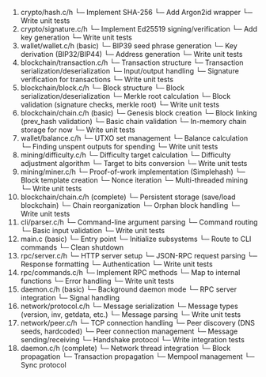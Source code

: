 1. crypto/hash.c/h
   └─ Implement SHA-256
   └─ Add Argon2id wrapper
   └─ Write unit tests
2. crypto/signature.c/h
   └─ Implement Ed25519 signing/verification
   └─ Add key generation
   └─ Write unit tests
3. wallet/wallet.c/h (basic)
   └─ BIP39 seed phrase generation
   └─ Key derivation (BIP32/BIP44)
   └─ Address generation
   └─ Write unit tests
4. blockchain/transaction.c/h
   └─ Transaction structure
   └─ Transaction serialization/deserialization
   └─ Input/output handling
   └─ Signature verification for transactions
   └─ Write unit tests
5. blockchain/block.c/h
   └─ Block structure
   └─ Block serialization/deserialization
   └─ Merkle root calculation
   └─ Block validation (signature checks, merkle root)
   └─ Write unit tests
6. blockchain/chain.c/h (basic)
   └─ Genesis block creation
   └─ Block linking (prev_hash validation)
   └─ Basic chain validation
   └─ In-memory chain storage for now
   └─ Write unit tests
7. wallet/balance.c/h
   └─ UTXO set management
   └─ Balance calculation
   └─ Finding unspent outputs for spending
   └─ Write unit tests
8. mining/difficulty.c/h
   └─ Difficulty target calculation
   └─ Difficulty adjustment algorithm
   └─ Target to bits conversion
   └─ Write unit tests
9. mining/miner.c/h
   └─ Proof-of-work implementation (Simplehash)
   └─ Block template creation
   └─ Nonce iteration
   └─ Multi-threaded mining
   └─ Write unit tests
10. blockchain/chain.c/h (complete)
    └─ Persistent storage (save/load blockchain)
    └─ Chain reorganization
    └─ Orphan block handling
    └─ Write unit tests
11. cli/parser.c/h
    └─ Command-line argument parsing
    └─ Command routing
    └─ Basic input validation
    └─ Write unit tests
12. main.c (basic)
    └─ Entry point
    └─ Initialize subsystems
    └─ Route to CLI commands
    └─ Clean shutdown
13. rpc/server.c/h
    └─ HTTP server setup
    └─ JSON-RPC request parsing
    └─ Response formatting
    └─ Authentication
    └─ Write unit tests
14. rpc/commands.c/h
    └─ Implement RPC methods
    └─ Map to internal functions
    └─ Error handling
    └─ Write unit tests
15. daemon.c/h (basic)
    └─ Background daemon mode
    └─ RPC server integration
    └─ Signal handling
16. network/protocol.c/h
    └─ Message serialization
    └─ Message types (version, inv, getdata, etc.)
    └─ Message parsing
    └─ Write unit tests
17. network/peer.c/h
    └─ TCP connection handling
    └─ Peer discovery (DNS seeds, hardcoded)
    └─ Peer connection management
    └─ Message sending/receiving
    └─ Handshake protocol
    └─ Write integration tests
18. daemon.c/h (complete)
    └─ Network thread integration
    └─ Block propagation
    └─ Transaction propagation
    └─ Mempool management
    └─ Sync protocol